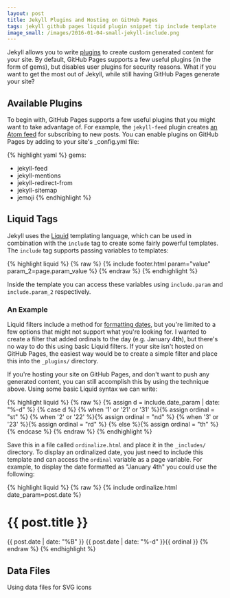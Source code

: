 ```yaml
---
layout: post
title: Jekyll Plugins and Hosting on GitHub Pages
tags: jekyll github pages liquid plugin snippet tip include template
image_small: /images/2016-01-04-small-jekyll-include.png
---
```


Jekyll allows you to write [plugins](https://help.github.com/articles/using-jekyll-plugins-with-github-pages/ "Jekyll Plugins with GitHub Pages") to create custom generated content for your site. By default, GitHub Pages supports a few useful plugins (in the form of gems), but disables user plugins for security reasons. What if you want to get the most out of Jekyll, while still having GitHub Pages generate your site?

<!--more-->

## Available Plugins

To begin with, GitHub Pages supports a few useful plugins that you might want to take advantage of. For example, the `jekyll-feed` plugin creates [an Atom feed](https://en.wikipedia.org/wiki/Atom_%28standard%29 "Atom XML") for subscribing to new posts. You can enable plugins on GitHub Pages by adding to your site's _config.yml file:

{% highlight yaml %}
gems:
- jekyll-feed
- jekyll-mentions
- jekyll-redirect-from
- jekyll-sitemap
- jemoji
{% endhighlight %}

## Liquid Tags

Jekyll uses the [Liquid](http://liquidmarkup.org/ "Liquid Markup") templating language, which can be used in combination with the `include` tag to create some fairly powerful templates. The `include` tag supports passing variables to templates:

{% highlight liquid %}
{% raw %}
{% include footer.html param="value" param_2=page.param_value %}
{% endraw %}
{% endhighlight %}

Inside the template you can access these variables using `include.param` and `include.param_2` respectively.

### An Example

Liquid filters include a method for [formatting dates](https://docs.shopify.com/themes/liquid-documentation/filters/additional-filters#date "Liquid Date Filters"), but you're limited to a few options that might not support what you're looking for. I wanted to create a filter that added ordinals to the day (e.g. January 4**th**), but there's no way to do this using basic Liquid filters. If your site isn't hosted on GitHub Pages, the easiest way would be to create a simple filter and place this into the `_plugins/` directory.

If you're hosting your site on GitHub Pages, and don't want to push any generated content, you can still accomplish this by using the technique above. Using some basic Liquid syntax we can write:

{% highlight liquid %}
{% raw %}
{% assign d = include.date_param | date: "%-d" %}
{% case d %}
  {% when '1' or '21' or '31' %}{% assign ordinal = "st" %}
  {% when '2' or '22' %}{% assign ordinal = "nd" %}
  {% when '3' or '23' %}{% assign ordinal = "rd" %}
  {% else %}{% assign ordinal = "th" %}
{% endcase %}
{% endraw %}
{% endhighlight %}

Save this in a file called `ordinalize.html` and place it in the `_includes/` directory. To display an ordinalized date, you just need to include this template and can access the `ordinal` variable as a page variable. For example, to display the date formatted as "January 4th" you could use the following:

{% highlight liquid %}
{% raw %}
{% include ordinalize.html date_param=post.date %}
<h1>{{ post.title }}</h1>
<time datetime="{{ post.date }}">
  {{ post.date | date: "%B" }} {{ post.date | date: "%-d" }}{{ ordinal }}
</time>
{% endraw %}
{% endhighlight %}

## Data Files

Using data files for SVG icons
